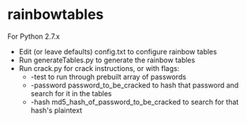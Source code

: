 # rainbowtables

For Python 2.7.x

* Edit (or leave defaults) config.txt to configure rainbow tables
* Run generateTables.py to generate the rainbow tables
* Run crack.py for crack instructions, or with flags:
    * -test to run through prebuilt array of passwords
    * -password password_to_be_cracked to hash that password and search for it in the tables
    * -hash md5_hash_of_password_to_be_cracked to search for that hash's plaintext